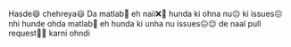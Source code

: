 Hasde😄 chehreya😃 Da matlab🤔 eh naii❌🚫 hunda ki ohna nu😔 ki issues😖 nhi hunde
ohda matlab🤔 eh hunda ki unha nu issues😖😔 de naal pull request🤝💼 karni ohndi
